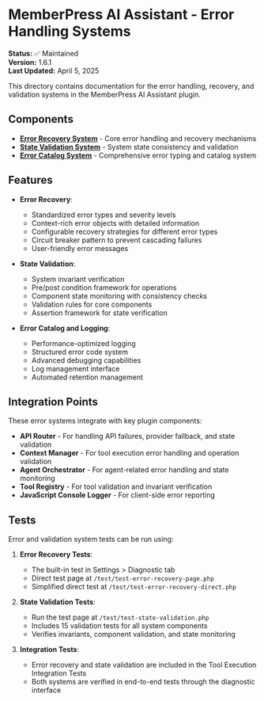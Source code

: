 # MemberPress AI Assistant - Error Handling Systems

**Status:** ✅ Maintained  
**Version:** 1.6.1  
**Last Updated:** April 5, 2025

This directory contains documentation for the error handling, recovery, and validation systems in the MemberPress AI Assistant plugin.

## Components

- [**Error Recovery System**](error-recovery-system.md) - Core error handling and recovery mechanisms
- [**State Validation System**](state-validation-system.md) - System state consistency and validation
- [**Error Catalog System**](/docs/current/MPAI_Error_Catalog_System.md) - Comprehensive error typing and catalog system

## Features

- **Error Recovery**:
  - Standardized error types and severity levels
  - Context-rich error objects with detailed information
  - Configurable recovery strategies for different error types
  - Circuit breaker pattern to prevent cascading failures
  - User-friendly error messages

- **State Validation**:
  - System invariant verification
  - Pre/post condition framework for operations
  - Component state monitoring with consistency checks
  - Validation rules for core components
  - Assertion framework for state verification

- **Error Catalog and Logging**:
  - Performance-optimized logging
  - Structured error code system
  - Advanced debugging capabilities
  - Log management interface
  - Automated retention management

## Integration Points

These error systems integrate with key plugin components:

- **API Router** - For handling API failures, provider fallback, and state validation
- **Context Manager** - For tool execution error handling and operation validation
- **Agent Orchestrator** - For agent-related error handling and state monitoring
- **Tool Registry** - For tool validation and invariant verification
- **JavaScript Console Logger** - For client-side error reporting

## Tests

Error and validation system tests can be run using:

1. **Error Recovery Tests**:
   - The built-in test in Settings > Diagnostic tab
   - Direct test page at `/test/test-error-recovery-page.php`
   - Simplified direct test at `/test/test-error-recovery-direct.php`

2. **State Validation Tests**:
   - Run the test page at `/test/test-state-validation.php`
   - Includes 15 validation tests for all system components
   - Verifies invariants, component validation, and state monitoring

3. **Integration Tests**:
   - Error recovery and state validation are included in the Tool Execution Integration Tests
   - Both systems are verified in end-to-end tests through the diagnostic interface